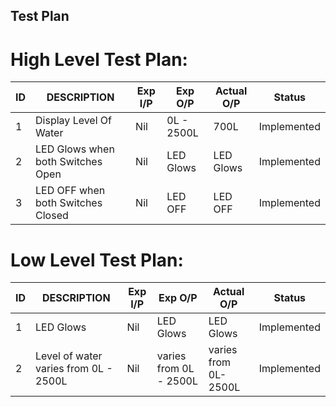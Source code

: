 ## Test Plan
# High Level Test Plan:
| ID | DESCRIPTION |Exp I/P|	Exp O/P|	Actual O/P| Status |
| ------ | ------ | ------ | ------ | ------ | ------ |
| 1 |Display Level Of Water|	Nil|	0L - 2500L|	700L	|Implemented|
|2|	LED Glows when both Switches Open|	Nil	|LED Glows	|LED Glows|	Implemented|
|3|	LED OFF when both Switches Closed|	Nil	|LED OFF|	LED OFF	|Implemented|
# Low Level Test Plan:
| ID | DESCRIPTION |Exp I/P	|Exp O/P|	Actual O/P|	 Status |
| ------ | ------ | ------ | ------ | ------ | ------ |
| 1 |LED Glows |	Nil|	LED Glows|	LED Glows|	Implemented|
|2|	Level of water varies from 0L - 2500L|	Nil|	varies from 0L - 2500L|	varies from 0L-2500L|	Implemented|

